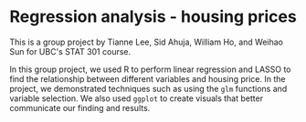 # Regression analysis - housing prices

This is a group project by Tianne Lee, Sid Ahuja, William Ho, and Weihao Sun for UBC's STAT 301 course.


In this group project, we used R to perform linear regression and LASSO to find the relationship between different variables and housing price. In the project, we demonstrated techniques such as using the `glm` functions and variable selection. We also used `ggplot` to create visuals that better communicate our finding and results.
